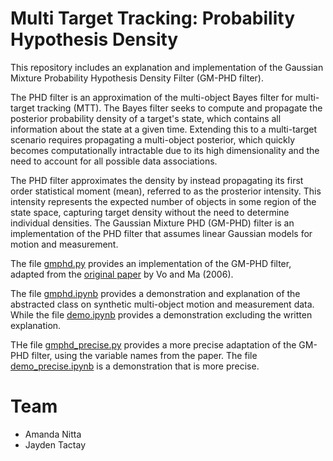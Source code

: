 # Multi Target Tracking: Probability Hypothesis Density

This repository includes an explanation and implementation of the Gaussian Mixture Probability Hypothesis Density Filter (GM-PHD filter).

The PHD filter is an approximation of the multi-object Bayes filter for multi-target tracking (MTT). The Bayes filter seeks to compute and propagate the posterior probability density of a target's state, which contains all information about the state at a given time. Extending this to a multi-target scenario requires propagating a multi-object posterior, which quickly becomes computationally intractable due to its high dimensionality and the need to account for all possible data associations.

The PHD filter approximates the density by instead propagating its first order statistical moment (mean), referred to as the prosterior intensity. This intensity represents the expected number of objects in some region of the state space, capturing target density without the need to determine individual densities. The Gaussian Mixture PHD (GM-PHD) filter is an implementation of the PHD filter that assumes linear Gaussian models for motion and measurement.

The file [gmphd.py](gmphd.py) provides an implementation of the GM-PHD filter, adapted from the [original paper](https://ieeexplore.ieee.org/document/1710358) by Vo and Ma (2006).

The file [gmphd.ipynb](gmphd.ipynb) provides a demonstration and explanation of the abstracted class on synthetic multi-object motion and measurement data. While the file [demo.ipynb](demo.ipynb) provides a demonstration excluding the written explanation.

THe file [gmphd_precise.py](gmphd_precise.py) provides a more precise adaptation of the GM-PHD filter, using the variable names from the paper. The file [demo_precise.ipynb](demo_precise.ipynb) is a demonstration that is more precise. 

# Team
- Amanda Nitta
- Jayden Tactay